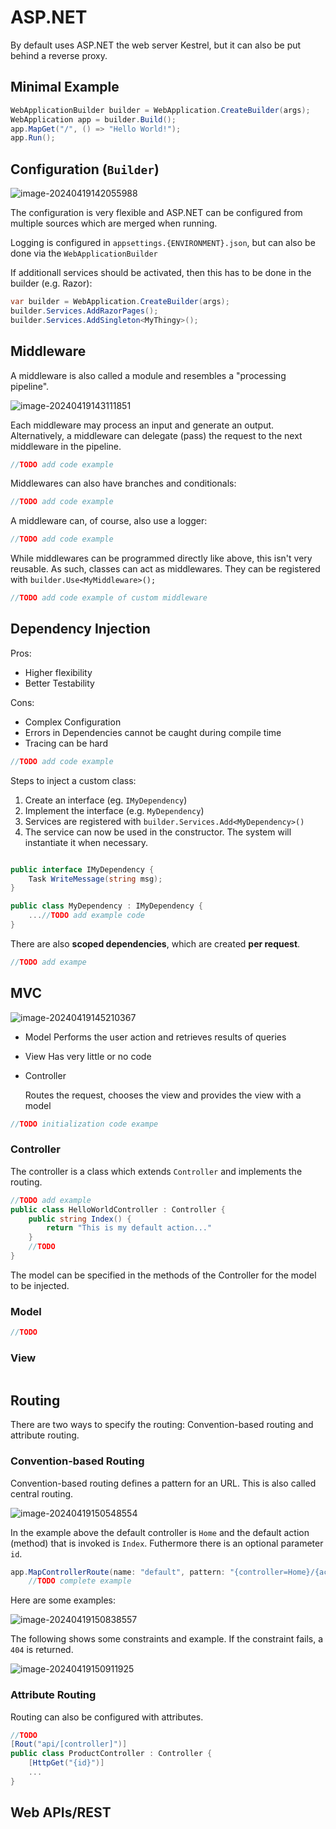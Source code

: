 # ASP.NET

By default uses ASP.NET the web server Kestrel, but it can also be put behind a reverse proxy.

## Minimal Example

```c#
WebApplicationBuilder builder = WebApplication.CreateBuilder(args);
WebApplication app = builder.Build();
app.MapGet("/", () => "Hello World!");
app.Run();
```

## Configuration (`Builder`)

![image-20240419142055988](./res/06_ASP.NET/image-20240419142055988.png)

The configuration is very flexible and ASP.NET can be configured from multiple sources which are merged when running.

Logging is configured in `appsettings.{ENVIRONMENT}.json`, but can also be done via the `WebApplicationBuilder`

If additionall services should be activated, then this has to be done in the builder (e.g. Razor):

```cs
var builder = WebApplication.CreateBuilder(args);
builder.Services.AddRazorPages();
builder.Services.AddSingleton<MyThingy>();
```

## Middleware

A middleware is also called a module and resembles a "processing pipeline".

![image-20240419143111851](./res/06_ASP.NET/image-20240419143111851.png)

Each middleware may process an input and generate an output. Alternatively, a middleware can delegate (pass) the request to the next middleware in the pipeline. 

```c#
//TODO add code example
```

Middlewares can also have branches and conditionals:

```c#
//TODO add code example
```

A middleware can, of course, also use a logger:

```c#
//TODO add code example
```

While middlewares can be programmed directly like above, this isn't very reusable. As such, classes can act as middlewares. They can be registered with `builder.Use<MyMiddleware>();`

```c#
//TODO add code example of custom middleware
```

## Dependency Injection

Pros:

* Higher flexibility
* Better Testability

Cons:

* Complex Configuration
* Errors in Dependencies cannot be caught during compile time
* Tracing can be hard

```c#
//TODO add code example
```

Steps to inject a custom class:

1. Create an interface (eg. `IMyDependency`)
2. Implement the interface (e.g. `MyDependency`)
3. Services are registered with `builder.Services.Add<MyDependency>()`
4. The service can now be used in the constructor. The system will instantiate it when necessary.

```c#

public interface IMyDependency {
    Task WriteMessage(string msg);
}

public class MyDependency : IMyDependency {
    ...//TODO add example code
}
```

There are also **scoped dependencies**, which are created **per request**.

```c#
//TODO add exampe
```

## MVC

![image-20240419145210367](./res/06_ASP.NET/image-20240419145210367.png)

* Model
  Performs the user action and retrieves results of queries

* View
  Has very little or no code

* Controller

  Routes the request, chooses the view and provides the view with a model

```c#
//TODO initialization code exampe
```

### Controller

The controller is a class which extends `Controller` and implements the routing.

```c#
//TODO add example
public class HelloWorldController : Controller {
    public string Index() {
        return "This is my default action..."
    }
    //TODO
}
```



The model can be specified in the methods of the Controller for the model to be injected.

### Model

```c#
//TODO
```

### View

```html

```



## Routing

There are two ways to specify the routing: Convention-based routing and attribute routing.

### Convention-based Routing

Convention-based routing defines a pattern for an URL. This is also called central routing. 

![image-20240419150548554](./res/06_ASP.NET/image-20240419150548554.png)

In the example above the default controller is `Home` and the default action (method) that is invoked is `Index`. Futhermore there is an optional parameter `id`.

```c#
app.MapControllerRoute(name: "default", pattern: "{controller=Home}/{action=Index}/{id?}")
    //TODO complete example
```

Here are some examples:

![image-20240419150838557](./res/06_ASP.NET/image-20240419150838557.png)

The following shows some constraints and example. If the constraint fails, a `404` is returned.

![image-20240419150911925](./res/06_ASP.NET/image-20240419150911925.png)

### Attribute Routing

Routing can also be configured with attributes.

```c#
//TODO 
[Rout("api/[controller]")]
public class ProductController : Controller {
    [HttpGet("{id}")]
    ...
}
```

## Web APIs/REST

